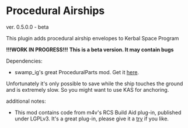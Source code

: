 Procedural Airships
===================

ver. 0.5.0.0 - beta

This plugin adds procedural airship envelopes to Kerbal Space Program

**!!!WORK IN PROGRESS!!!**
**This is a beta version. It may contain bugs**

Dependencies:
* swamp_ig's great ProceduralParts mod. Get it [here](http://forum.kerbalspaceprogram.com/threads/70676-0-24-2WIP-Procedural-Parts-Parts-the-way-you-want-em-0-9-18-Aug-6 "ProceduralParts mod").

Unfortunately it's only possible to save while the ship touches the ground and is extremely slow. So you might want to use KAS for anchoring.

additional notes:

+ This mod contains code from m4v's RCS Build Aid plug-in, published under LGPLv3. It's a great plug-in, please give it a [try](http://forum.kerbalspaceprogram.com/threads/35996-0-24-x-RCS-Build-Aid-v0-5) if you like.